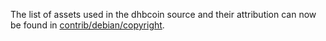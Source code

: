 The list of assets used in the dhbcoin source and their attribution can now be found in [contrib/debian/copyright](../contrib/debian/copyright).
